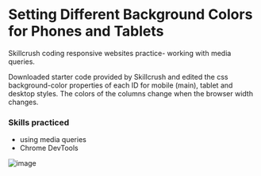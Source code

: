 # Setting Different Background Colors for Phones and Tablets

Skillcrush coding responsive websites practice- working with media queries.

Downloaded starter code provided by Skillcrush and edited the css background-color properties of each ID for mobile (main), tablet and desktop styles. The colors of the columns change when the browser width changes.

### Skills practiced

- using media queries
- Chrome DevTools



![image](https://github.com/gabrielapal/Colors-Starter/assets/127886470/a28a9d5f-3246-4f06-8e11-a86d7ee96971)
